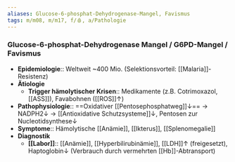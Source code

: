 ```yaml
---
aliases: Glucose-6-phosphat-Dehydrogenase-Mangel, Favismus
tags: m/m08, m/m17, f/🩸, a/Pathologie
---
```

### Glucose-6-phosphat-Dehydrogenase Mangel / G6PD-Mangel / Favismus 
- **Epidemiologie**:: Weltweit ~400 Mio. (Selektionsvorteil: [[Malaria]]-Resistenz)
- **Ätiologie**
	- **Trigger hämolytischer Krisen**:: Medikamente (z.B. Cotrimoxazol, [[ASS]]), Favabohnen ([[ROS]]↑)
- **Pathophysiologie**:: ==Oxidativer [[Pentosephosphatweg]]↓== → NADPH2↓ → [[Antioxidative Schutzsysteme]]↓, Pentosen zur Nucleotidsynthese↓ 
- **Symptome**:: Hämolytische [[Anämie]], [[Ikterus]], [[Splenomegalie]]
- **Diagnostik**
	- **[[Labor]]**:: [[Anämie]], [[Hyperbilirubinämie]], [[LDH]]↑ (freigesetzt), Haptoglobin↓ (Verbrauch durch vermehrten [[Hb]]-Abtransport)